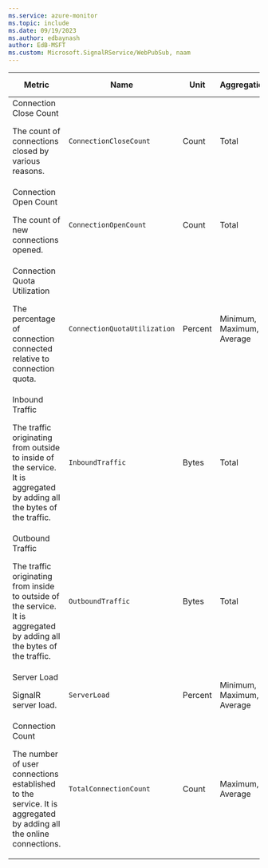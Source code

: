 ```yaml
---
ms.service: azure-monitor
ms.topic: include
ms.date: 09/19/2023
ms.author: edbaynash
author: EdB-MSFT
ms.custom: Microsoft.SignalRService/WebPubSub, naam
---
```

  
  
|Metric|Name|Unit|Aggregation|Dimensions|Time Grains|DS Export|
|---|---|---|---|---|---|---|
|Connection Close Count<p><p>The count of connections closed by various reasons. |`ConnectionCloseCount` |Count |Total |ConnectionCloseCategory|PT1M |Yes|
|Connection Open Count<p><p>The count of new connections opened. |`ConnectionOpenCount` |Count |Total |No Dimensions|PT1M |Yes|
|Connection Quota Utilization<p><p>The percentage of connection connected relative to connection quota. |`ConnectionQuotaUtilization` |Percent |Minimum, Maximum, Average |No Dimensions|PT1M |Yes|
|Inbound Traffic<p><p>The traffic originating from outside to inside of the service. It is aggregated by adding all the bytes of the traffic. |`InboundTraffic` |Bytes |Total |No Dimensions|PT1M |Yes|
|Outbound Traffic<p><p>The traffic originating from inside to outside of the service. It is aggregated by adding all the bytes of the traffic. |`OutboundTraffic` |Bytes |Total |No Dimensions|PT1M |Yes|
|Server Load<p><p>SignalR server load. |`ServerLoad` |Percent |Minimum, Maximum, Average |No Dimensions|PT1M |No|
|Connection Count<p><p>The number of user connections established to the service. It is aggregated by adding all the online connections. |`TotalConnectionCount` |Count |Maximum, Average |No Dimensions|PT1M |Yes|
